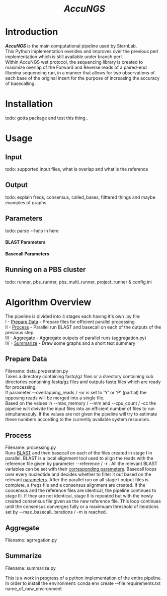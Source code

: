 # <center>___AccuNGS___
# Introduction
<b><i>AccuNGS</b></i> is the main computational pipeline used by SternLab. <br>
This Python implementation overides and improves over the previous perl implementation which is still available under branch perl.<br>
Within AccuNGS wet protocol, the sequencing library is created to maximize overlap of the Forward and Reverse reads of a paired-end Illumina sequencing run, in a manner that allows for two observations of each base of the original insert for the purpose of increasing the accuracy of basecalling.

# Installation
todo: gotta package and test this thing.. 

# Usage
## Input
todo: supported input files, what is overlap and what is the reference
## Output
todo: explain freqs, consensus, called_bases, filttered things and maybe examples of graphs.
## Parameters
todo: parse --help in here
#### BLAST Parameters
#### Basecall Parameters
## Running on a PBS cluster
todo: runner, pbs_runner, pbs_multi_runner, project_runner & config.ini

# Algorithm Overview
The pipeline is divided into 4 stages each having it's own .py file: <br>
I   -  [Prepare Data](#prepare-data)  - Prepare files for efficient parallel processing <br>
II  -  [Process](#process)  - Parallel run BLAST and basecall on each of the outputs of the previous step <br>
III -  [Aggregate](#aggregate) - Aggregate outputs of parallel runs (aggregation.py) <br>
IV  -  [Summarize](#summarize) - Draw some graphs and a short text summary <br>

## Prepare Data 
Filename: data_preperation.py <br>
Takes a directory containing fastq/gz files or a directory containing sub directories containing fastq/gz files and outputs fastq files which are ready for processing. <br>
If parameter --overlapping_reads / -or is set to 'Y' or 'P' (partial) the opposing reads will be merged into a single file. <br>
Based on the values in --max_memory / --mm and --cpu_count / -cc the pipeline will divivde the input files into an efficient number of files to run simultanesouly. If the values are not given the pipeline will try to estimate these numbers according to the currently available system resources.

## Process 
Filename: processing.py <br>
Runs [BLAST](https://blast.ncbi.nlm.nih.gov/Blast.cgi) and then basecall on each of the files created in stage I in parallel. BLAST is a local alignment tool used to align the reads with the reference file given by parameter --reference / -r . All the relevant BLAST variables can be set with their [corresponding parameters](#blast-parameters). Basecall loops over every nucleotide and decides whether to filter it out based on the relevant [parameters](#basecall-parameters). After the parallel run on all stage I output files is complete, a freqs file and a consensus alignment are created. If the concensus and the reference files are identical, the pipeline continues to stage III. If they are not identical, stage II is repeated but with the newly created consensus file given as the new reference file. This loop continues until the consensus converges fully or a maximuam threshold of iterations set by --max_basecall_iterations / -m is reached.

## Aggregate
Filename: agrregation.py <br>

## Summarize
Filename: summarize.py <br>

This is a work in progress of a python implementation of the entire pipeline.
In order to install the environment: conda env create --file requirements.txt name_of_new_environment
